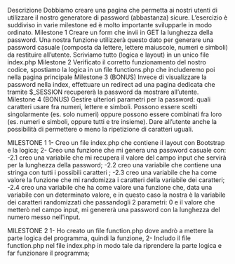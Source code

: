 Descrizione
Dobbiamo creare una pagina che permetta ai nostri utenti di utilizzare il nostro generatore di password (abbastanza) sicure. L’esercizio è suddiviso in varie milestone ed è molto importante svilupparle in modo ordinato.
Milestone 1 Creare un form che invii in GET la lunghezza della password. Una nostra funzione utilizzerà questo dato per generare una password casuale (composta da lettere, lettere maiuscole, numeri e simboli) da restituire all’utente. Scriviamo tutto (logica e layout) in un unico file index.php
Milestone 2 Verificato il corretto funzionamento del nostro codice, spostiamo la logica in un file functions.php che includeremo poi nella pagina principale
Milestone 3 (BONUS) Invece di visualizzare la password nella index, effettuare un redirect ad una pagina dedicata che tramite $_SESSION recupererà la password da mostrare all’utente.
Milestone 4 (BONUS) Gestire ulteriori parametri per la password: quali caratteri usare fra numeri, lettere e simboli. Possono essere scelti singolarmente (es. solo numeri) oppure possono essere combinati fra loro (es. numeri e simboli, oppure tutti e tre insieme). Dare all’utente anche la possibilità di permettere o meno la ripetizione di caratteri uguali.

MILESTONE 1
1- Creo un file index.php che contiene il layout con Bootstrap e la logica;
2- Creo una funzione che mi genera una password casuale con:
    -2.1 creo una variabile che mi recupera il valore del campo input che servirà per la lunghezza della password;
    -2.2 creo una variabile che contiene una stringa con tutti i possibili caratteri ;
    -2.3 creo una variabile che ha come valore la funzione che mi randomizza i caratteri della variabile dei caratteri;
    -2.4 creo una variabile che ha come valore una funzione che, data una variabile con un determinato valore, e in questo caso la nostra è la variabile dei caratteri randomizzati che passandogli 2 parametri: 0 e il valore che metterò nel campo input, mi genererà una password con la lunghezza del numero messo nell'input.

MILESTONE 2
1- Ho creato un file function.php dove andrò a mettere la parte logica del programma, quindi la funzione,
2- Includo il file function.php nel file index.php in modo tale da riprendere la parte logica e far funzionare il programma;